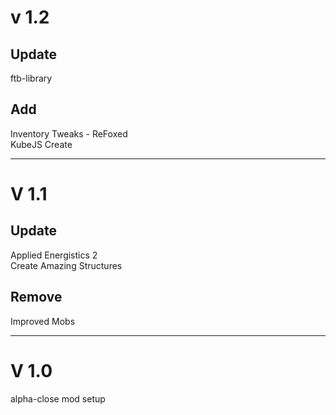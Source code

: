 # v 1.2
## Update
ftb-library   

## Add
Inventory Tweaks - ReFoxed   
KubeJS Create   

***

# V 1.1
## Update
Applied Energistics 2   
Create Amazing Structures

## Remove
Improved Mobs   

***

# V 1.0
alpha-close mod setup
